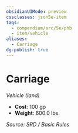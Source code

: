 ```yaml
---
obsidianUIMode: preview
cssclasses: json5e-item
tags:
  - compendium/src/5e/phb
  - item/vehicle
aliases:
  - Carriage
dg-publish: true
---
```

# Carriage
*Vehicle (land)*  

- **Cost**: 100 gp
- **Weight**: 600.0 lbs.

*Source: SRD / Basic Rules*